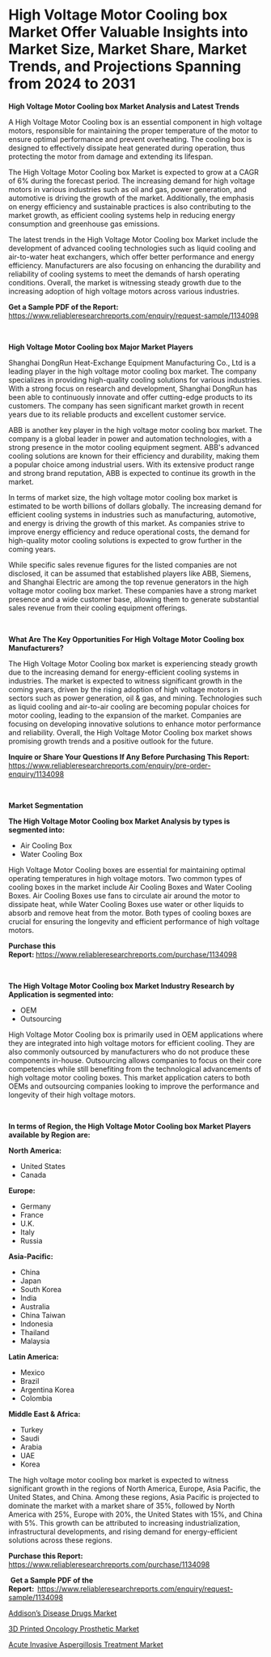 <p><h1>High Voltage Motor Cooling box Market Offer Valuable Insights into Market Size, Market Share, Market Trends, and Projections Spanning from 2024 to 2031</h1></p><p><strong>High Voltage Motor Cooling box Market Analysis and Latest Trends</strong></p>
<p><p>A High Voltage Motor Cooling box is an essential component in high voltage motors, responsible for maintaining the proper temperature of the motor to ensure optimal performance and prevent overheating. The cooling box is designed to effectively dissipate heat generated during operation, thus protecting the motor from damage and extending its lifespan.</p><p>The High Voltage Motor Cooling box Market is expected to grow at a CAGR of 6% during the forecast period. The increasing demand for high voltage motors in various industries such as oil and gas, power generation, and automotive is driving the growth of the market. Additionally, the emphasis on energy efficiency and sustainable practices is also contributing to the market growth, as efficient cooling systems help in reducing energy consumption and greenhouse gas emissions.</p><p>The latest trends in the High Voltage Motor Cooling box Market include the development of advanced cooling technologies such as liquid cooling and air-to-water heat exchangers, which offer better performance and energy efficiency. Manufacturers are also focusing on enhancing the durability and reliability of cooling systems to meet the demands of harsh operating conditions. Overall, the market is witnessing steady growth due to the increasing adoption of high voltage motors across various industries.</p></p>
<p><strong>Get a Sample PDF of the Report:&nbsp;</strong> <a href="https://www.reliableresearchreports.com/enquiry/request-sample/1134098">https://www.reliableresearchreports.com/enquiry/request-sample/1134098</a></p>
<p>&nbsp;</p>
<p><strong>High Voltage Motor Cooling box Major Market Players</strong></p>
<p><p>Shanghai DongRun Heat-Exchange Equipment Manufacturing Co., Ltd is a leading player in the high voltage motor cooling box market. The company specializes in providing high-quality cooling solutions for various industries. With a strong focus on research and development, Shanghai DongRun has been able to continuously innovate and offer cutting-edge products to its customers. The company has seen significant market growth in recent years due to its reliable products and excellent customer service.</p><p>ABB is another key player in the high voltage motor cooling box market. The company is a global leader in power and automation technologies, with a strong presence in the motor cooling equipment segment. ABB's advanced cooling solutions are known for their efficiency and durability, making them a popular choice among industrial users. With its extensive product range and strong brand reputation, ABB is expected to continue its growth in the market.</p><p>In terms of market size, the high voltage motor cooling box market is estimated to be worth billions of dollars globally. The increasing demand for efficient cooling systems in industries such as manufacturing, automotive, and energy is driving the growth of this market. As companies strive to improve energy efficiency and reduce operational costs, the demand for high-quality motor cooling solutions is expected to grow further in the coming years.</p><p>While specific sales revenue figures for the listed companies are not disclosed, it can be assumed that established players like ABB, Siemens, and Shanghai Electric are among the top revenue generators in the high voltage motor cooling box market. These companies have a strong market presence and a wide customer base, allowing them to generate substantial sales revenue from their cooling equipment offerings.</p></p>
<p>&nbsp;</p>
<p><strong>What Are The Key Opportunities For High Voltage Motor Cooling box Manufacturers?</strong></p>
<p><p>The High Voltage Motor Cooling box market is experiencing steady growth due to the increasing demand for energy-efficient cooling systems in industries. The market is expected to witness significant growth in the coming years, driven by the rising adoption of high voltage motors in sectors such as power generation, oil & gas, and mining. Technologies such as liquid cooling and air-to-air cooling are becoming popular choices for motor cooling, leading to the expansion of the market. Companies are focusing on developing innovative solutions to enhance motor performance and reliability. Overall, the High Voltage Motor Cooling box market shows promising growth trends and a positive outlook for the future.</p></p>
<p><strong>Inquire or Share Your Questions If Any Before Purchasing This Report:</strong> <a href="https://www.reliableresearchreports.com/enquiry/pre-order-enquiry/1134098">https://www.reliableresearchreports.com/enquiry/pre-order-enquiry/1134098</a></p>
<p>&nbsp;</p>
<p><strong>Market Segmentation</strong></p>
<p><strong>The High Voltage Motor Cooling box Market Analysis by types is segmented into:</strong></p>
<p><ul><li>Air Cooling Box</li><li>Water Cooling Box</li></ul></p>
<p><p>High Voltage Motor Cooling boxes are essential for maintaining optimal operating temperatures in high voltage motors. Two common types of cooling boxes in the market include Air Cooling Boxes and Water Cooling Boxes. Air Cooling Boxes use fans to circulate air around the motor to dissipate heat, while Water Cooling Boxes use water or other liquids to absorb and remove heat from the motor. Both types of cooling boxes are crucial for ensuring the longevity and efficient performance of high voltage motors.</p></p>
<p><strong>Purchase this Report:&nbsp;</strong><a href="https://www.reliableresearchreports.com/purchase/1134098">https://www.reliableresearchreports.com/purchase/1134098</a></p>
<p>&nbsp;</p>
<p><strong>The High Voltage Motor Cooling box Market Industry Research by Application is segmented into:</strong></p>
<p><ul><li>OEM</li><li>Outsourcing</li></ul></p>
<p><p>High Voltage Motor Cooling box is primarily used in OEM applications where they are integrated into high voltage motors for efficient cooling. They are also commonly outsourced by manufacturers who do not produce these components in-house. Outsourcing allows companies to focus on their core competencies while still benefiting from the technological advancements of high voltage motor cooling boxes. This market application caters to both OEMs and outsourcing companies looking to improve the performance and longevity of their high voltage motors.</p></p>
<p>&nbsp;</p>
<p><strong>In terms of Region, the High Voltage Motor Cooling box Market Players available by Region are:</strong></p>
<p>
    <p> <strong> North America: </strong>
        <ul>
            <li>United States</li>
            <li>Canada</li>
        </ul>
        </p> 
    <p> <strong> Europe: </strong>
        <ul>
            <li>Germany</li>
            <li>France</li>
            <li>U.K.</li>
            <li>Italy</li>
            <li>Russia</li>
        </ul>
        </p> 
    <p> <strong> Asia-Pacific: </strong>
        <ul>
            <li>China</li>
            <li>Japan</li>
            <li>South Korea</li>
            <li>India</li>
            <li>Australia</li>
            <li>China Taiwan</li>
            <li>Indonesia</li>
            <li>Thailand</li>
            <li>Malaysia</li>
        </ul>
        </p> 
    <p> <strong> Latin America: </strong>
        <ul>
            <li>Mexico</li>
            <li>Brazil</li>
            <li>Argentina Korea</li>
            <li>Colombia</li>
        </ul>
        </p> 
    <p> <strong> Middle East & Africa: </strong>
        <ul>
            <li>Turkey</li>
            <li>Saudi</li>
            <li>Arabia</li>
            <li>UAE</li>
            <li>Korea</li>
        </ul>
    </p>
    </p>
<p><p>The high voltage motor cooling box market is expected to witness significant growth in the regions of North America, Europe, Asia Pacific, the United States, and China. Among these regions, Asia Pacific is projected to dominate the market with a market share of 35%, followed by North America with 25%, Europe with 20%, the United States with 15%, and China with 5%. This growth can be attributed to increasing industrialization, infrastructural developments, and rising demand for energy-efficient solutions across these regions.</p></p>
<p><strong>Purchase this Report: </strong><a href="https://www.reliableresearchreports.com/purchase/1134098">https://www.reliableresearchreports.com/purchase/1134098</a></p>
<p>&nbsp;<strong>Get a Sample PDF of the Report:&nbsp;&nbsp;</strong><a href="https://www.reliableresearchreports.com/enquiry/request-sample/1134098">https://www.reliableresearchreports.com/enquiry/request-sample/1134098</a></p>
<p><strong></strong></p>
<p><p><a href="https://github.com/mahnoor2003/Market-Research-Report-List-3/blob/main/addisons-disease-drugs-market.md">Addison’s Disease Drugs Market</a></p><p><a href="https://github.com/Glendatilghmankmgz0rbhwpy/Market-Research-Report-List-1/blob/main/3d-printed-oncology-prosthetic-market.md">3D Printed Oncology Prosthetic Market</a></p><p><a href="https://github.com/BryceTownsendr/Market-Research-Report-List-3/blob/main/acute-invasive-aspergillosis-treatment-market.md">Acute Invasive Aspergillosis Treatment Market</a></p></p>